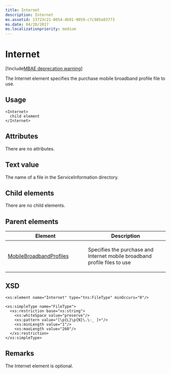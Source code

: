 ```yaml
---
title: Internet
description: Internet
ms.assetid: 13723c21-0054-4b91-9059-c7c985e83773
ms.date: 04/20/2017
ms.localizationpriority: medium
---
```


# Internet

[!include[MBAE deprecation warning](mbae-deprecation-warning.md)]

The Internet element specifies the purchase mobile broadband profile file to use.

## <span id="Usage"></span><span id="usage"></span><span id="USAGE"></span>Usage


``` syntax
<Internet>
  child element
</Internet>
```

## <span id="Attributes"></span><span id="attributes"></span><span id="ATTRIBUTES"></span>Attributes


There are no attributes.

## <span id="Text_value"></span><span id="text_value"></span><span id="TEXT_VALUE"></span>Text value


The name of a file in the ServiceInformation directory.

## <span id="Child_elements"></span><span id="child_elements"></span><span id="CHILD_ELEMENTS"></span>Child elements


There are no child elements.

## <span id="Parent_elements"></span><span id="parent_elements"></span><span id="PARENT_ELEMENTS"></span>Parent elements


<table>
<colgroup>
<col width="50%" />
<col width="50%" />
</colgroup>
<thead>
<tr class="header">
<th>Element</th>
<th>Description</th>
</tr>
</thead>
<tbody>
<tr class="odd">
<td><p><a href="mobilebroadbandprofiles.md" data-raw-source="[MobileBroadbandProfiles](mobilebroadbandprofiles.md)">MobileBroadbandProfiles</a></p></td>
<td><p>Specifies the purchase and Internet mobile broadband profile files to use</p></td>
</tr>
</tbody>
</table>

 

## <span id="XSD"></span><span id="xsd"></span>XSD


``` syntax
<xs:element name="Internet" type="tns:FileType" minOccurs="0"/>

<xs:simpleType name="FileType">
  <xs:restriction base="xs:string">
    <xs:whiteSpace value="preserve"/>
    <xs:pattern value="[\p{L}\p{N}\.\-_ ]+"/>
    <xs:minLength value="1"/>
    <xs:maxLength value="260"/>
  </xs:restriction>
</xs:simpleType>
```

## <span id="Remarks"></span><span id="remarks"></span><span id="REMARKS"></span>Remarks


The Internet element is optional.

 

 





